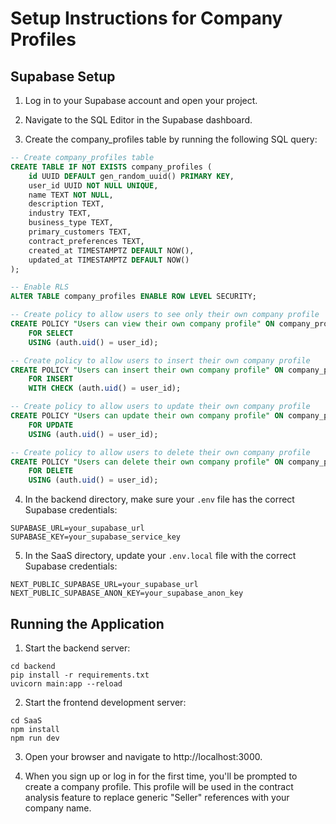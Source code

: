 # Setup Instructions for Company Profiles

## Supabase Setup

1. Log in to your Supabase account and open your project.

2. Navigate to the SQL Editor in the Supabase dashboard.

3. Create the company_profiles table by running the following SQL query:

```sql
-- Create company_profiles table
CREATE TABLE IF NOT EXISTS company_profiles (
    id UUID DEFAULT gen_random_uuid() PRIMARY KEY,
    user_id UUID NOT NULL UNIQUE,
    name TEXT NOT NULL,
    description TEXT,
    industry TEXT,
    business_type TEXT,
    primary_customers TEXT,
    contract_preferences TEXT,
    created_at TIMESTAMPTZ DEFAULT NOW(),
    updated_at TIMESTAMPTZ DEFAULT NOW()
);

-- Enable RLS
ALTER TABLE company_profiles ENABLE ROW LEVEL SECURITY;

-- Create policy to allow users to see only their own company profile
CREATE POLICY "Users can view their own company profile" ON company_profiles
    FOR SELECT
    USING (auth.uid() = user_id);

-- Create policy to allow users to insert their own company profile
CREATE POLICY "Users can insert their own company profile" ON company_profiles
    FOR INSERT
    WITH CHECK (auth.uid() = user_id);

-- Create policy to allow users to update their own company profile
CREATE POLICY "Users can update their own company profile" ON company_profiles
    FOR UPDATE
    USING (auth.uid() = user_id);

-- Create policy to allow users to delete their own company profile
CREATE POLICY "Users can delete their own company profile" ON company_profiles
    FOR DELETE
    USING (auth.uid() = user_id);
```

4. In the backend directory, make sure your `.env` file has the correct Supabase credentials:

```
SUPABASE_URL=your_supabase_url
SUPABASE_KEY=your_supabase_service_key
```

5. In the SaaS directory, update your `.env.local` file with the correct Supabase credentials:

```
NEXT_PUBLIC_SUPABASE_URL=your_supabase_url
NEXT_PUBLIC_SUPABASE_ANON_KEY=your_supabase_anon_key
```

## Running the Application

1. Start the backend server:

```
cd backend
pip install -r requirements.txt
uvicorn main:app --reload
```

2. Start the frontend development server:

```
cd SaaS
npm install
npm run dev
```

3. Open your browser and navigate to http://localhost:3000. 

4. When you sign up or log in for the first time, you'll be prompted to create a company profile. This profile will be used in the contract analysis feature to replace generic "Seller" references with your company name. 